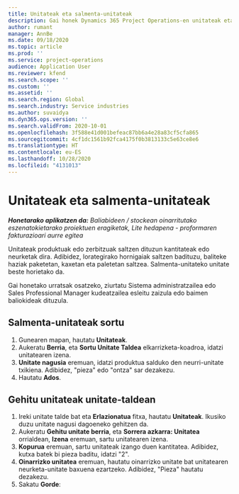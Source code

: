 ```yaml
---
title: Unitateak eta salmenta-unitateak
description: Gai honek Dynamics 365 Project Operations-en unitateak eta unitate taldeak nola sortu jakiteko informazioa eskaintzen du.
author: rumant
manager: AnnBe
ms.date: 09/18/2020
ms.topic: article
ms.prod: ''
ms.service: project-operations
audience: Application User
ms.reviewer: kfend
ms.search.scope: ''
ms.custom: ''
ms.assetid: ''
ms.search.region: Global
ms.search.industry: Service industries
ms.author: suvaidya
ms.dyn365.ops.version: ''
ms.search.validFrom: 2020-10-01
ms.openlocfilehash: 3f588e41d001befeac87bb6a4e28a83cf5cfa865
ms.sourcegitcommit: 4cf1dc1561b92fca4175f0b3813133c5e63ce8e6
ms.translationtype: HT
ms.contentlocale: eu-ES
ms.lasthandoff: 10/28/2020
ms.locfileid: "4131013"
---
```

# <a name="units-and-unit-groups"></a>Unitateak eta salmenta-unitateak

_**Honetarako aplikatzen da:** Baliabideen / stockean oinarritutako eszenatokietarako proiektuen eragiketak, Lite hedapena - proformaren fakturazioari aurre egitea_

Unitateak produktuak edo zerbitzuak saltzen dituzun kantitateak edo neurketak dira. Adibidez, lorategirako hornigaiak saltzen badituzu, baliteke haziak paketetan, kaxetan eta paletetan saltzea. Salmenta-unitateko unitate beste horietako da.

Gai honetako urratsak osatzeko, ziurtatu Sistema administratzailea edo Sales Professional Manager kudeatzailea esleitu zaizula edo baimen baliokideak dituzula.

## <a name="create-a-unit-group"></a>Salmenta-unitateak sortu

1. Gunearen mapan, hautatu **Unitateak**.
2. Aukeratu **Berria**, eta **Sortu Unitate Taldea** elkarrizketa-koadroa, idatzi unitatearen izena.
3. **Unitate nagusia** eremuan, idatzi produktua salduko den neurri-unitate txikiena. Adibidez, "pieza" edo "ontza" sar dezakezu.
4. Hautatu **Ados**.

## <a name="add-units-to-a-unit-group"></a>Gehitu unitateak unitate-taldean

1. Ireki unitate talde bat eta **Erlazionatua** fitxa, hautatu **Unitateak**. Ikusiko duzu unitate nagusi dagoeneko gehitzen da.
2. Aukeratu **Gehitu unitate berria**, eta **Sorrera azkarra: Unitatea** orrialdean, **Izena** eremuan, sartu unitatearen izena.
3. **Kopurua** eremuan, sartu unitateak izango duen kantitatea. Adibidez, kutxa batek bi pieza baditu, idatzi "2". 
4. **Oinarrizko unitatea** eremuan, hautatu oinarrizko unitate bat unitatearen neurketa-unitate baxuena ezartzeko. Adibidez, "Pieza" hautatu dezakezu.
5. Sakatu **Gorde**:

